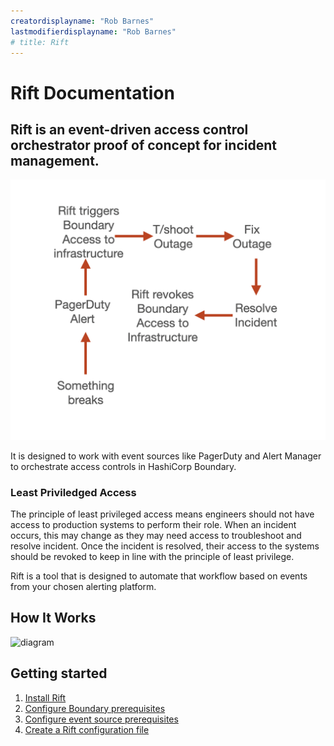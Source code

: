 ```yaml
---
creatordisplayname: "Rob Barnes"
lastmodifierdisplayname: "Rob Barnes"
# title: Rift
---
```

# Rift Documentation

## Rift is an event-driven access control orchestrator proof of concept for incident management.

![workflow](rift-workflow.png?height=300px&classes=shadow "")

It is designed to work with event sources like PagerDuty and Alert Manager to orchestrate access controls in HashiCorp Boundary.

### Least Priviledged Access

The principle of least privileged access means engineers should not have access to production systems to perform their role. When an incident occurs, this may change as they may need access to troubleshoot and resolve incident. Once the incident is resolved, their access to the systems should be revoked to keep in line with the principle of least privilege.

Rift is a tool that is designed to automate that workflow based on events from your chosen alerting platform.

## How It Works

![diagram](Rift-under-the-hood.gif "")

## Getting started

1. [Install Rift](/installation)
2. [Configure Boundary prerequisites](/boundary)
3. [Configure event source prerequisites](/event-sources)
4. [Create a Rift configuration file](/rift-configuration)
